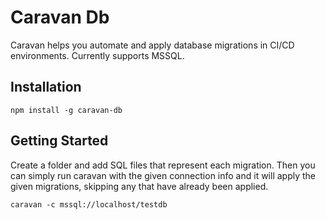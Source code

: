# Caravan Db

Caravan helps you automate and apply database migrations in CI/CD environments. Currently supports MSSQL.

## Installation
```npm install -g caravan-db```

## Getting Started
Create a folder and add SQL files that represent each migration. Then you can simply run caravan with the given connection info and it will apply the given migrations, skipping any that have already been applied.

```
caravan -c mssql://localhost/testdb 
```
